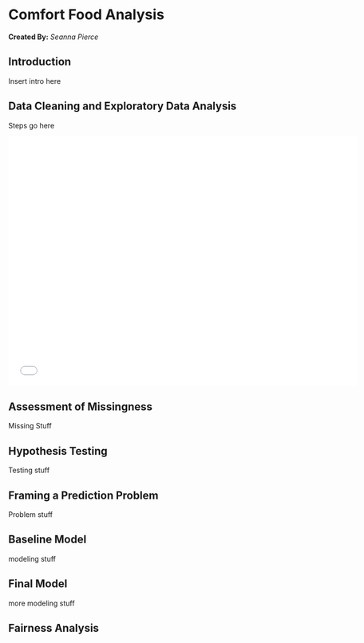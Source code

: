 # Comfort Food Analysis

  **Created By:** *Seanna Pierce*

## Introduction

  Insert intro here

## Data Cleaning and Exploratory Data Analysis

  Steps go here

  <iframe
    src="assets/recipe_heatmap.html"
    width="700"
    height="500"
    frameborder="0"
    style="background-color: black;"
  ></iframe>

## Assessment of Missingness

  Missing Stuff

## Hypothesis Testing

  Testing stuff

## Framing a Prediction Problem

  Problem stuff

## Baseline Model

  modeling stuff

## Final Model
  more modeling stuff

## Fairness Analysis
